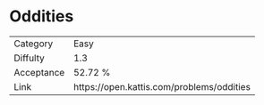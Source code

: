 # Oddities

<table>
    <tr>
        <td>Category</td>
        <td>Easy</td>
    </tr>
    <tr>
        <td>Diffulty</td>
        <td>1.3</td>
    </tr>
    <tr>
        <td>Acceptance</td>
        <td>52.72 %</td>
    </tr>
    <tr>
        <td>Link</td>
        <td>https://open.kattis.com/problems/oddities</td>
    </tr>
</table>